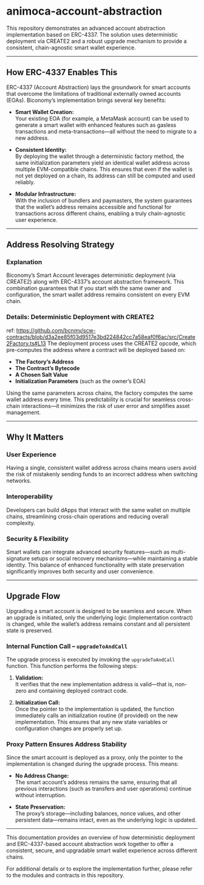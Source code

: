 # animoca-account-abstraction

This repository demonstrates an advanced account abstraction implementation based on ERC-4337. The solution uses deterministic deployment via CREATE2 and a robust upgrade mechanism to provide a consistent, chain-agnostic smart wallet experience.

---

## How ERC-4337 Enables This

ERC-4337 (Account Abstraction) lays the groundwork for smart accounts that overcome the limitations of traditional externally owned accounts (EOAs). Biconomy’s implementation brings several key benefits:

- **Smart Wallet Creation:**  
  Your existing EOA (for example, a MetaMask account) can be used to generate a smart wallet with enhanced features such as gasless transactions and meta-transactions—all without the need to migrate to a new address.

- **Consistent Identity:**  
  By deploying the wallet through a deterministic factory method, the same initialization parameters yield an identical wallet address across multiple EVM-compatible chains. This ensures that even if the wallet is not yet deployed on a chain, its address can still be computed and used reliably.

- **Modular Infrastructure:**  
  With the inclusion of bundlers and paymasters, the system guarantees that the wallet’s address remains accessible and functional for transactions across different chains, enabling a truly chain-agnostic user experience.

---

## Address Resolving Strategy

### Explanation

Biconomy’s Smart Account leverages deterministic deployment (via CREATE2) along with ERC-4337’s account abstraction framework. This combination guarantees that if you start with the same owner and configuration, the smart wallet address remains consistent on every EVM chain.

### Details: Deterministic Deployment with CREATE2
ref: https://github.com/bcnmy/scw-contracts/blob/d3a2ee85f03d9517e3bd224842cc7a58eaf0f6ac/src/Create2Factory.ts#L13
The deployment process uses the CREATE2 opcode, which pre-computes the address where a contract will be deployed based on:

- **The Factory’s Address**  
- **The Contract’s Bytecode**  
- **A Chosen Salt Value**  
- **Initialization Parameters** (such as the owner’s EOA)

Using the same parameters across chains, the factory computes the same wallet address every time. This predictability is crucial for seamless cross-chain interactions—it minimizes the risk of user error and simplifies asset management.

---

## Why It Matters

### User Experience

Having a single, consistent wallet address across chains means users avoid the risk of mistakenly sending funds to an incorrect address when switching networks.

### Interoperability

Developers can build dApps that interact with the same wallet on multiple chains, streamlining cross-chain operations and reducing overall complexity.

### Security & Flexibility

Smart wallets can integrate advanced security features—such as multi-signature setups or social recovery mechanisms—while maintaining a stable identity. This balance of enhanced functionality with state preservation significantly improves both security and user convenience.

---

## Upgrade Flow

Upgrading a smart account is designed to be seamless and secure. When an upgrade is initiated, only the underlying logic (implementation contract) is changed, while the wallet’s address remains constant and all persistent state is preserved.

### Internal Function Call – `upgradeToAndCall`

The upgrade process is executed by invoking the `upgradeToAndCall` function. This function performs the following steps:

1. **Validation:**  
   It verifies that the new implementation address is valid—that is, non-zero and containing deployed contract code.

2. **Initialization Call:**  
   Once the pointer to the implementation is updated, the function immediately calls an initialization routine (if provided) on the new implementation. This ensures that any new state variables or configuration changes are properly set up.

### Proxy Pattern Ensures Address Stability

Since the smart account is deployed as a proxy, only the pointer to the implementation is changed during the upgrade process. This means:

- **No Address Change:**  
  The smart account’s address remains the same, ensuring that all previous interactions (such as transfers and user operations) continue without interruption.

- **State Preservation:**  
  The proxy’s storage—including balances, nonce values, and other persistent data—remains intact, even as the underlying logic is updated.

---

This documentation provides an overview of how deterministic deployment and ERC-4337-based account abstraction work together to offer a consistent, secure, and upgradable smart wallet experience across different chains.

For additional details or to explore the implementation further, please refer to the modules and contracts in this repository.
